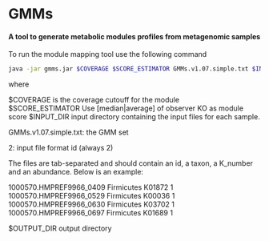 # GMMs
#### A tool to generate metabolic modules profiles from metagenomic samples


To run the module mapping tool use the following command

```Bash
java -jar gmms.jar $COVERAGE $SCORE_ESTIMATOR GMMs.v1.07.simple.txt $INPUT_DIR $OUTPUT_DIR 2
```

where 

$COVERAGE is the coverage cutouff for the module  
$SCORE_ESTIMATOR Use [median|average] of observer KO as module score
$INPUT_DIR input directory containing the input files for each sample.

GMMs.v1.07.simple.txt: the GMM set

2: input file format id (always 2)

The files are tab-separated and should contain an id, a taxon, a K_number and an abundance.
Below is an example:

1000570.HMPREF9966_0409	Firmicutes	K01872	1  
1000570.HMPREF9966_0529	Firmicutes	K00036	1  
1000570.HMPREF9966_0630	Firmicutes	K03702	1  
1000570.HMPREF9966_0697	Firmicutes	K01689	1

$OUTPUT_DIR output directory
